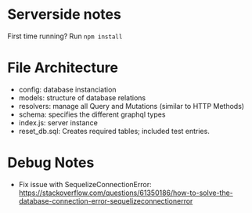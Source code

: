 # Serverside notes

First time running? Run `npm install`

# File Architecture

- config: database instanciation
- models: structure of database relations
- resolvers: manage all Query and Mutations (similar to HTTP Methods)
- schema: specifies the different graphql types
- index.js: server instance
- reset_db.sql: Creates required tables; included test entries.

# Debug Notes

- Fix issue with SequelizeConnectionError:
  https://stackoverflow.com/questions/61350186/how-to-solve-the-database-connection-error-sequelizeconnectionerror
